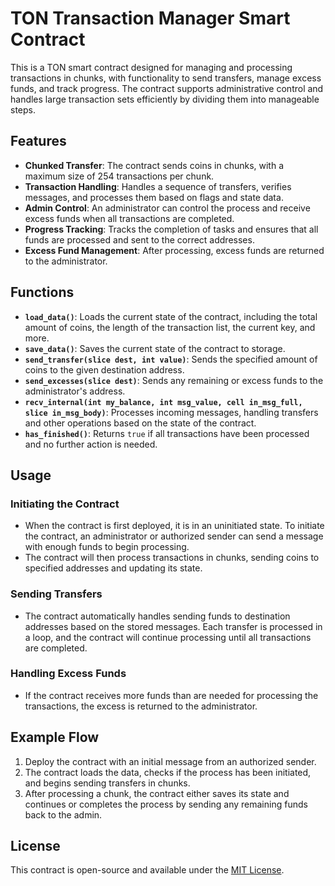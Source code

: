 # TON Transaction Manager Smart Contract

This is a TON smart contract designed for managing and processing transactions in chunks, with functionality to send transfers, manage excess funds, and track progress. The contract supports administrative control and handles large transaction sets efficiently by dividing them into manageable steps.

## Features

- **Chunked Transfer**: The contract sends coins in chunks, with a maximum size of 254 transactions per chunk.
- **Transaction Handling**: Handles a sequence of transfers, verifies messages, and processes them based on flags and state data.
- **Admin Control**: An administrator can control the process and receive excess funds when all transactions are completed.
- **Progress Tracking**: Tracks the completion of tasks and ensures that all funds are processed and sent to the correct addresses.
- **Excess Fund Management**: After processing, excess funds are returned to the administrator.

## Functions

- **`load_data()`**: Loads the current state of the contract, including the total amount of coins, the length of the transaction list, the current key, and more.
- **`save_data()`**: Saves the current state of the contract to storage.
- **`send_transfer(slice dest, int value)`**: Sends the specified amount of coins to the given destination address.
- **`send_excesses(slice dest)`**: Sends any remaining or excess funds to the administrator's address.
- **`recv_internal(int my_balance, int msg_value, cell in_msg_full, slice in_msg_body)`**: Processes incoming messages, handling transfers and other operations based on the state of the contract.
- **`has_finished()`**: Returns `true` if all transactions have been processed and no further action is needed.

## Usage

### Initiating the Contract

- When the contract is first deployed, it is in an uninitiated state. To initiate the contract, an administrator or authorized sender can send a message with enough funds to begin processing.
- The contract will then process transactions in chunks, sending coins to specified addresses and updating its state.

### Sending Transfers

- The contract automatically handles sending funds to destination addresses based on the stored messages. Each transfer is processed in a loop, and the contract will continue processing until all transactions are completed.

### Handling Excess Funds

- If the contract receives more funds than are needed for processing the transactions, the excess is returned to the administrator.

## Example Flow

1. Deploy the contract with an initial message from an authorized sender.
2. The contract loads the data, checks if the process has been initiated, and begins sending transfers in chunks.
3. After processing a chunk, the contract either saves its state and continues or completes the process by sending any remaining funds back to the admin.

## License

This contract is open-source and available under the [MIT License](LICENSE).
